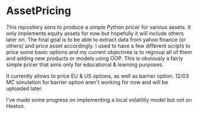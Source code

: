 # AssetPricing
This repository aims to produce a simple Python pricer for various assets. It only implements equity assets for now but hopefully it will include others later on.
The final goal is to be able to extract data from yahoo finance (or others) and price asset accordingly. 
I used to have a few different scripts to price some basic options and my current objectives is to regroup all of them and adding new products or models using OOP.
This is obviously a fairly simple pricer that aims only for educational & learning purposes.

It currently allows to price EU & US options, as well as barrier option.
12/03 MC simulation for barrier option aren't working for now and will be uploaded later.

I've made some progress on implementing a local volatility model but not on Heston.


